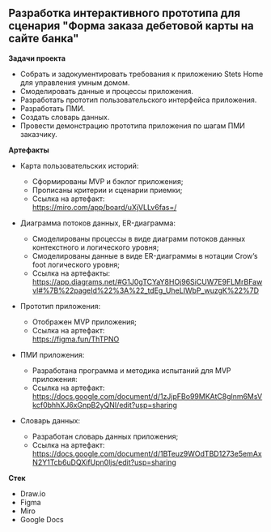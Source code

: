 ## Разработка интерактивного прототипа для сценария "Форма заказа дебетовой карты на сайте банка"

**Задачи проекта**

- Собрать и задокументировать требования к приложению Stets Home для управления умным домом.
- Смоделировать данные и процессы приложения.
- Разработать прототип пользовательского интерфейса приложения.
- Разработать ПМИ.
- Создать словарь данных.
- Провести демонстрацию прототипа приложения по шагам ПМИ заказчику.

**Артефакты**

- Карта пользовательских историй:
   - Сформированы MVP и бэклог приложения;
   - Прописаны критерии и сценарии приемки;
   - Ссылка на артефакт:</br>https://miro.com/app/board/uXjVLLv6fas=/

- Диаграмма потоков данных, ER-диаграмма:
   - Смоделированы процессы в виде диаграмм потоков данных контекстного и логического уровня;
   - Смоделированы данные в виде ER-диаграммы в нотации Crow’s foot логического уровня;
   - Ссылка на артефакты:</br>https://app.diagrams.net/#G1J0gTCYaY8HOj96SiCUW7E9FLMrBFawvl#%7B%22pageId%22%3A%22_tdEg_UheLIWbP_wuzgK%22%7D
 
- Прототип приложения:
   - Отображен MVP приложения;
   - Ссылка на артефакт:</br>https://figma.fun/ThTPNO

- ПМИ приложения:
   - Разработана программа и методика испытаний для MVP приложения:
   - Ссылка на артефакт:</br>https://docs.google.com/document/d/1zJjpFBo99MKAtC8glnm6MsVkcf0bhhXJ6xGnpB2yQNI/edit?usp=sharing

- Словарь данных:
   - Разработан словарь данных приложения;
   - Ссылка на артефакт:</br>https://docs.google.com/document/d/1BTeuz9WOdTBD1273e5emAxN2Y1Tcb6uDQXifUpn0ljs/edit?usp=sharing
  
**Стек**
- Draw.io
- Figma
- Miro
- Google Docs
